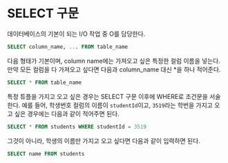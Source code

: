 # SELECT 구문

데이터베이스의 기본이 되는 I/O 작업 중 O를 담당한다.

```sql
SELECT column_name, ... FROM table_name
```

다음 형태가 기본이며, column name에는 가져오고 싶은 특정한 컬럼 이름을 넣는다. 만약 모든 컬럼을 다 가져오고 싶다면 다음과 column_name 대신 *을 하나 적어준다.

```sql
SELECT * FROM table_name
```

특정 튜플을 가지고 오고 싶은 경우는 SELECT 구문 이후에 WHERE로 조건문을 서술한다. 예를 들어, 학생번호 컬럼의 이름이 `studentId`이고, `3519`라는 학번을 가지고 오고 싶은 경우에는 다음과 같이 적어주면 된다.

```sql
SELECT * FROM students WHERE studentId = 3519
```

그것이 아니라, 학생의 이름만 가지고 오고 싶다면 다음과 같이 입력하면 된다.

```sql
SELECT name FROM students
```


